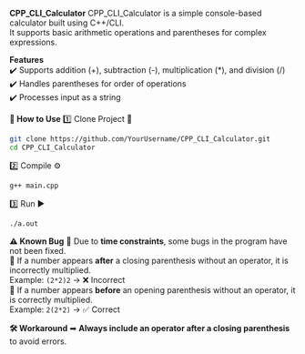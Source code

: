**CPP_CLI_Calculator**
CPP_CLI_Calculator is a simple console-based calculator built using C++/CLI.  
It supports basic arithmetic operations and parentheses for complex expressions.  


**Features**  
✔️ Supports addition (+), subtraction (-), multiplication (*), and division (/)  
✔️ Handles parentheses for order of operations  
✔️ Processes input as a string  






**🚀 How to Use**
1️⃣ Clone Project 🔹
```bash
git clone https://github.com/YourUsername/CPP_CLI_Calculator.git
cd CPP_CLI_Calculator
```
2️⃣ Compile ⚙️
```bash
g++ main.cpp
```
3️⃣ Run ▶️
```bash
./a.out
```




**⚠️ Known Bug**
🔸 Due to **time constraints**, some bugs in the program have not been fixed.  
🔸 If a number appears **after** a closing parenthesis without an operator, it is incorrectly multiplied.  
   Example: `(2*2)2` → ❌ Incorrect  
🔸 If a number appears **before** an opening parenthesis without an operator, it is correctly multiplied.  
   Example: `2(2*2)` → ✅ Correct  

**🛠 Workaround**
➡ **Always include an operator after a closing parenthesis** to avoid errors.

